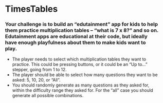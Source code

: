 # TimesTables

### Your challenge is to build an “edutainment” app for kids to help them practice multiplication tables – “what is 7 x 8?” and so on. Edutainment apps are educational at their code, but ideally have enough playfulness about them to make kids want to play.

- The player needs to select which multiplication tables they want to practice. This could be pressing buttons, or it could be an “Up to…” stepper, going from 1 to 12.
- The player should be able to select how many questions they want to be asked: 5, 10, 20, or “All”.
- You should randomly generate as many questions as they asked for, within the difficulty range they asked for. For the “all” case you should generate all possible combinations.
